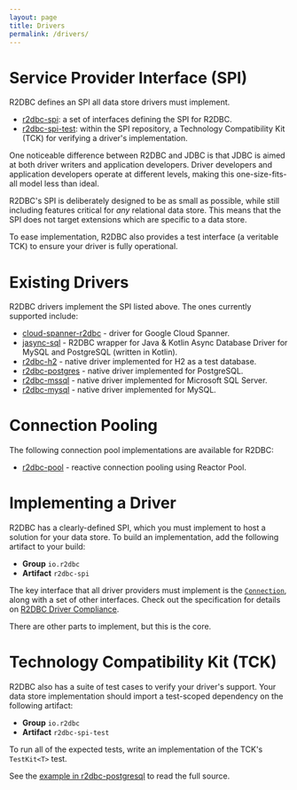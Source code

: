 ```yaml
---
layout: page
title: Drivers
permalink: /drivers/
---
```


# Service Provider Interface (SPI)

R2DBC defines an SPI all data store drivers must implement.

* [r2dbc-spi](https://github.com/r2dbc/r2dbc-spi): a set of interfaces defining the SPI for R2DBC.
* [r2dbc-spi-test](https://github.com/r2dbc/r2dbc-spi/tree/master/r2dbc-spi-test): within the SPI repository, a Technology Compatibility Kit (TCK) for verifying a driver's implementation.

One noticeable difference between R2DBC and JDBC is that JDBC is aimed at both driver writers and application developers. Driver developers and application developers operate at different levels, making this one-size-fits-all model less than ideal.

R2DBC's SPI is deliberately designed to be as small as possible, while still including features critical for _any_ relational data store. This means that the SPI does not target extensions which are specific to a data store.

To ease implementation, R2DBC also provides a test interface (a veritable TCK) to ensure your driver is fully operational.

# Existing Drivers

R2DBC drivers implement the SPI listed above. The ones currently supported include:

* [cloud-spanner-r2dbc](https://github.com/GoogleCloudPlatform/cloud-spanner-r2dbc) - driver for Google Cloud Spanner.
* [jasync-sql](https://github.com/jasync-sql/jasync-sql) - R2DBC wrapper for Java & Kotlin Async Database Driver for MySQL and PostgreSQL (written in Kotlin).
* [r2dbc-h2](https://github.com/r2dbc/r2dbc-h2) - native driver implemented for H2 as a test database.
* [r2dbc-postgres](https://github.com/r2dbc/r2dbc-postgresql) - native driver implemented for PostgreSQL.
* [r2dbc-mssql](https://github.com/r2dbc/r2dbc-mssql) - native driver implemented for Microsoft SQL Server.
* [r2dbc-mysql](https://github.com/mirromutth/r2dbc-mysql) - native driver implemented for MySQL.

# Connection Pooling

The following connection pool implementations are available for R2DBC:

* [r2dbc-pool](https://github.com/r2dbc/r2dbc-pool) - reactive connection pooling using Reactor Pool.

# Implementing a Driver

R2DBC has a clearly-defined SPI, which you must implement to host a solution for your data store. To build an implementation, add the following artifact to your build:

* **Group** `io.r2dbc`
* **Artifact** `r2dbc-spi`

The key interface that all driver providers must implement is the [`Connection`](https://r2dbc.io/spec/0.8.0.RELEASE/api/io/r2dbc/spi/Connection.html), along with a set of other interfaces.
Check out the specification for details on [R2DBC Driver Compliance](/spec/0.8.0.RELEASE/spec/html/#compliance).

There are other parts to implement, but this is the core.

# Technology Compatibility Kit (TCK)

R2DBC also has a suite of test cases to verify your driver's support. Your data store implementation should import a test-scoped dependency on the following artifact:

* **Group** `io.r2dbc`
* **Artifact** `r2dbc-spi-test`

To run all of the expected tests, write an implementation of the TCK's `TestKit<T>` test.

See the [example in r2dbc-postgresql](https://github.com/r2dbc/r2dbc-postgresql/blob/master/src/test/java/io/r2dbc/postgresql/PostgresqlTestKit.java) to read the full source.
